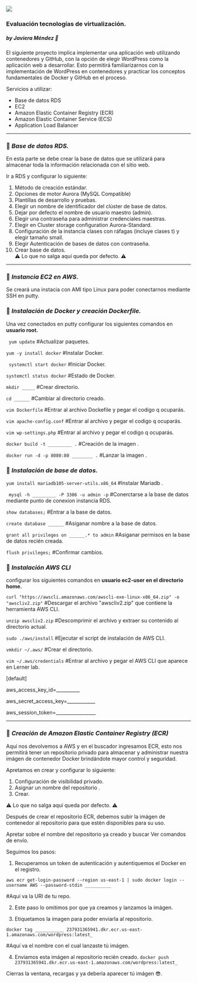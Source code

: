 ![](https://www2.udsenterprise.com/media/filer_public_thumbnails/filer_public/ae/9c/ae9c8279-ef28-4eb0-a209-a1c6c10efd49/docker_with_aws_beta.jpg__800x600_q85_subsampling-2.jpg)

### Evaluación tecnologías de virtualización.
##### by Javiera Méndez :hibiscus:

El siguiente proyecto implica implementar una aplicación web utilizando contenedores y GitHub, con la opción de elegir WordPress como la aplicación web a desarrollar. 
Esto permitirá familiarizarnos con la implementación de WordPress en contenedores y practicar los conceptos fundamentales de Docker y GitHub en el proceso.

Servicios a utilizar:
- Base de datos RDS
- EC2
- Amazon Elastic Container Registry (ECR)
- Amazon Elastic Container Service (ECS)
- Application Load Balancer

------------

### :pushpin: *Base de datos RDS.*
En esta parte se debe crear la base de datos que se utilizará para almacenar toda la información relacionada con el sitio web.

Ir a RDS y configurar lo siguiente: 
 
1. Método de creación estándar.
2. Opciones de motor Aurora (MySQL Compatible)
3. Plantillas de desarrollo y pruebas.
4. Elegir un nombre de identificador del clúster de base de datos.
5. Dejar por defecto el nombre de usuario maestro (admin).
6. Elegir una contraseña para administrar credenciales maestras.
7. Elegir en Cluster storage configuration Aurora-Standard.
8. Configuración de la instancia clases con ráfagas (incluye clases t) y elegir tamaño small.
7. Elegir Autenticación de bases de datos con contraseña.
8. Crear base de datos.  
:warning: Lo que no salga aquí queda por defecto. :warning:
------------

### :pushpin: *Instancia EC2 en AWS.*

Se creará una instacia con AMI tipo Linux para poder conectarnos mediante SSH en putty.

### :pushpin: *Instalación de Docker y creación Dockerfile.*
Una vez conectados en putty configurar los siguientes comandos en **usuario root.**

` yum update` #Actualizar paquetes.

`yum -y install docker`  #Instalar Docker.

` systemctl start docker`  #Iniciar Docker.

`systemctl status docker`   #Estado de Docker.

` mkdir _____ `    #Crear directorio.

` cd ______ `      #Cambiar al directorio creado.

` vim Dockerfile `    #Entrar al archivo Dockefile y pegar el codigo q ocuparás.

` vim apache-config.conf `    #Entrar al archivo y pegar el codigo q ocuparás.

` vim wp-settings.php `    #Entrar al archivo y pegar el codigo q ocuparás.

` docker build -t _________ . `  #Creación de la imagen .

` docker run -d -p 8080:80 ________ . `  #Lanzar la imagen .

### :pushpin: *Instalación de base de datos.*

` yum install mariadb105-server-utils.x86_64 `  #Instalar Mariadb .

` mysql -h _________ -P 3306 -u admin -p`  #Conerctarse a la base de datos mediante punto de conexion instancia RDS.

`show databases;` #Entrar a la base de datos.

`create database ______` #Asiganar nombre a la base de datos.

`grant all privileges on ______.* to admin` #Asiganar permisos en la base de datos recién creada.

`flush privileges;` #Confirmar cambios.

### :pushpin: *Instalación AWS CLI*
configurar los siguientes comandos en **usuario ec2-user en el directorio home.**


`curl "https://awscli.amazonaws.com/awscli-exe-linux-x86_64.zip" -o "awscliv2.zip"` #Descargar el archivo "awscliv2.zip" que contiene la herramienta AWS CLI.

`unzip awscliv2.zip`  #Descomprimir el archivo y extraer su contenido al directorio actual.

`sudo ./aws/install`   #Ejecutar el script de instalación de AWS CLI.

`vmkdir ~/.aws/` #Crear el directorio.

`vim ~/.aws/credentials` #Entrar al archivo y pegar el AWS CLI que aparece en Lerner lab.

[default]

aws_access_key_id=__________

aws_secret_access_key=____________

aws_session_token=_________________

------------

### :pushpin: *Creación de Amazon Elastic Container Registry (ECR)*

Aquí nos devolvemos a AWS y en el buscador ingresamos ECR, esto nos permitirá tener un repositorio privado para almacenar y administrar nuestra imágen de contenedor Docker brindándote mayor control y seguridad.

Apretamos en crear y configurar lo siguiente:

1. Configuración de visibilidad privado.
2. Asignar un nombre del repositorio .
3. Crear.
   
:warning: Lo que no salga aquí queda por defecto. :warning:

Después de crear el repositorio ECR, debemos subir la imágen de contenedor al repositorio para que estén disponibles para su uso.

Apretar sobre el nombre del repositorio ya creado y buscar Ver comandos de envío.

Seguimos los pasos:

1.  Recuperamos un token de autenticación y autentiquemos el Docker en el registro.

`aws ecr get-login-password --region us-east-1 | sudo docker login --username AWS --password-stdin __________` 

#Aquí va la URI de tu repo.

2. Este paso lo omitimos por que ya creamos y lanzamos la imágen.

3. Etiquetamos la imagen para poder enviarla al repositorio.

`docker tag ___________ 237931365941.dkr.ecr.us-east-1.amazonaws.com/wordpress:latest_` 

#Aquí va el nombre con el cual lanzaste tú imágen.

4. Enviamos esta imágen al repositorio recién creado.
`docker push 237931365941.dkr.ecr.us-east-1.amazonaws.com/wordpress:latest_`

Cierras la ventana, recargas y ya debería aparecer tú imágen :sunglasses:. 






